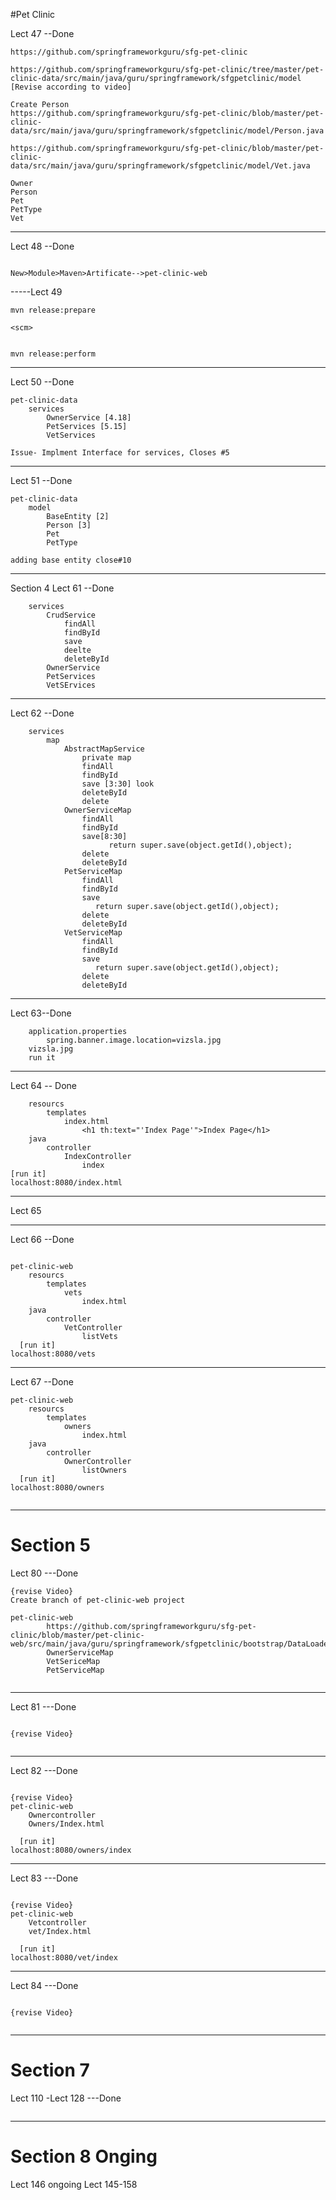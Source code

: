 #Pet Clinic


Lect 47 --Done
``` 
https://github.com/springframeworkguru/sfg-pet-clinic

https://github.com/springframeworkguru/sfg-pet-clinic/tree/master/pet-clinic-data/src/main/java/guru/springframework/sfgpetclinic/model
[Revise according to video]

Create Person
https://github.com/springframeworkguru/sfg-pet-clinic/blob/master/pet-clinic-data/src/main/java/guru/springframework/sfgpetclinic/model/Person.java

https://github.com/springframeworkguru/sfg-pet-clinic/blob/master/pet-clinic-data/src/main/java/guru/springframework/sfgpetclinic/model/Vet.java

Owner
Person
Pet
PetType
Vet
``` 
--------

Lect 48  --Done
```  New>Module>Maven>Next>Artificate-->pet-clinic-data >finish

New>Module>Maven>Artificate-->pet-clinic-web
``` 

-----Lect 49
``` 
mvn release:prepare

<scm>
    
    
mvn release:perform
``` 
---------

Lect 50 --Done
``` 
pet-clinic-data
    services
        OwnerService [4.18]
        PetServices [5.15]
        VetServices

Issue- Implment Interface for services, Closes #5
``` 
-----------

Lect 51  --Done
``` 
pet-clinic-data
    model
        BaseEntity [2]
        Person [3]
        Pet
        PetType
        
adding base entity close#10        
``` 
-------
Section 4
Lect 61  --Done

```  pet-clinic-data
    services
        CrudService
            findAll
            findById
            save
            deelte
            deleteById
        OwnerService
        PetServices
        VetSErvices
```         
        
---------------------
Lect 62 --Done

```  pet-clinic-data
    services
        map
            AbstractMapService
                private map
                findAll
                findById
                save [3:30] look
                deleteById
                delete
            OwnerServiceMap
                findAll
                findById
                save[8:30]
                      return super.save(object.getId(),object);
                delete
                deleteById
            PetServiceMap
                findAll
                findById
                save
                   return super.save(object.getId(),object);
                delete
                deleteById
            VetServiceMap
                findAll
                findById
                save
                   return super.save(object.getId(),object);
                delete
                deleteById
  ```               
-----------
Lect 63--Done

``` pet-clinic-web
    application.properties
        spring.banner.image.location=vizsla.jpg
    vizsla.jpg
    run it
```     
-------

Lect 64 -- Done
``` pet-clinic-web
    resourcs
        templates
            index.html
                <h1 th:text="'Index Page'">Index Page</h1>
    java
        controller
            IndexController
                index
[run it]
localhost:8080/index.html
```

-----------

Lect 65 

--------
Lect 66  --Done
```

pet-clinic-web
    resourcs
        templates
            vets
                index.html
    java
        controller
            VetController
                listVets
  [run it]
localhost:8080/vets
```
------------
Lect 67 --Done
```
pet-clinic-web
    resourcs
        templates
            owners
                index.html
    java
        controller
            OwnerController
                listOwners
  [run it]
localhost:8080/owners
              
```              
---------      
# Section 5

Lect 80  ---Done

```
{revise Video}
Create branch of pet-clinic-web project

pet-clinic-web
        https://github.com/springframeworkguru/sfg-pet-clinic/blob/master/pet-clinic-web/src/main/java/guru/springframework/sfgpetclinic/bootstrap/DataLoader.java
        OwnerServiceMap
        VetSericeMap
        PetServiceMap
        
```
--------------

Lect 81  ---Done
```

{revise Video}


```
--------------

Lect 82  ---Done
```

{revise Video}
pet-clinic-web
    Ownercontroller
    Owners/Index.html

  [run it]
localhost:8080/owners/index
```
--------------

Lect 83  ---Done
```

{revise Video}
pet-clinic-web
    Vetcontroller
    vet/Index.html

  [run it]
localhost:8080/vet/index

```
--------------

Lect 84  ---Done
```

{revise Video}


```
--------------
    
# Section 7

Lect 110 -Lect 128  ---Done
```
```
-------
# Section 8 Onging
Lect 146 ongoing
Lect 145-158



        